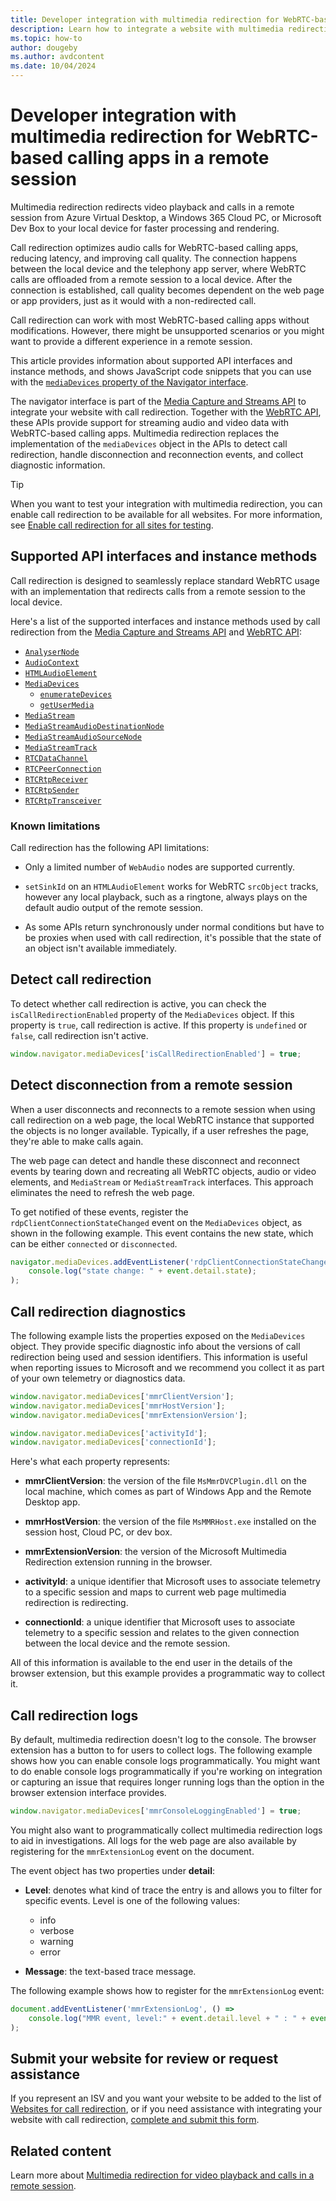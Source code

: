 ```yaml
---
title: Developer integration with multimedia redirection for WebRTC-based calling apps in a remote session
description: Learn how to integrate a website with multimedia redirection for WebRTC-based calling apps in a remote session from Azure Virtual Desktop, a Windows 365 Cloud PC, or Microsoft Dev Box.
ms.topic: how-to
author: dougeby
ms.author: avdcontent
ms.date: 10/04/2024
---
```


# Developer integration with multimedia redirection for WebRTC-based calling apps in a remote session

Multimedia redirection redirects video playback and calls in a remote session from Azure Virtual Desktop, a Windows 365 Cloud PC, or Microsoft Dev Box to your local device for faster processing and rendering.

Call redirection optimizes audio calls for WebRTC-based calling apps, reducing latency, and improving call quality. The connection happens between the local device and the telephony app server, where WebRTC calls are offloaded from a remote session to a local device. After the connection is established, call quality becomes dependent on the web page or app providers, just as it would with a non-redirected call.

Call redirection can work with most WebRTC-based calling apps without modifications. However, there might be unsupported scenarios or you might want to provide a different experience in a remote session. 

This article provides information about supported API interfaces and instance methods, and shows JavaScript code snippets that you can use with the [`mediaDevices` property of the Navigator interface](https://developer.mozilla.org/docs/Web/API/Navigator/mediaDevices).

The navigator interface is part of the [Media Capture and Streams API](https://developer.mozilla.org/docs/Web/API/Media_Capture_and_Streams_API) to integrate your website with call redirection. Together with the [WebRTC API](https://developer.mozilla.org/docs/Web/API/WebRTC_API), these APIs provide support for streaming audio and video data with WebRTC-based calling apps. Multimedia redirection replaces the implementation of the `mediaDevices` object in the APIs to detect call redirection, handle disconnection and reconnection events, and collect diagnostic information.

> [!TIP]
> When you want to test your integration with multimedia redirection, you can enable call redirection to be available for all websites. For more information, see [Enable call redirection for all sites for testing](multimedia-redirection-video-playback-calls.md#enable-call-redirection-for-all-sites-for-testing).

## Supported API interfaces and instance methods

Call redirection is designed to seamlessly replace standard WebRTC usage with an implementation that redirects calls from a remote session to the local device.

Here's a list of the supported interfaces and instance methods used by call redirection from the [Media Capture and Streams API](https://developer.mozilla.org/docs/Web/API/Media_Capture_and_Streams_API) and [WebRTC API](https://developer.mozilla.org/docs/Web/API/WebRTC_API):

- [`AnalyserNode`](https://developer.mozilla.org/docs/Web/API/AnalyserNode)
- [`AudioContext`](https://developer.mozilla.org/docs/Web/API/AudioContext)
- [`HTMLAudioElement`](https://developer.mozilla.org/docs/Web/API/HTMLAudioElement)
- [`MediaDevices`](https://developer.mozilla.org/docs/Web/API/MediaDevices)
    - [`enumerateDevices`](https://developer.mozilla.org/docs/Web/API/MediaDevices/enumerateDevices)
    - [`getUserMedia`](https://developer.mozilla.org/docs/Web/API/MediaDevices/getUserMedia)
- [`MediaStream`](https://developer.mozilla.org/docs/Web/API/MediaStream)
- [`MediaStreamAudioDestinationNode`](https://developer.mozilla.org/docs/Web/API/MediaStreamAudioDestinationNode)
- [`MediaStreamAudioSourceNode`](https://developer.mozilla.org/docs/Web/API/MediaStreamAudioSourceNode)
- [`MediaStreamTrack`](https://developer.mozilla.org/docs/Web/API/MediaStreamTrack)
- [`RTCDataChannel`](https://developer.mozilla.org/docs/Web/API/RTCDataChannel)
- [`RTCPeerConnection`](https://developer.mozilla.org/docs/Web/API/RTCPeerConnection)
- [`RTCRtpReceiver`](https://developer.mozilla.org/docs/Web/API/RTCRtpReceiver)
- [`RTCRtpSender`](https://developer.mozilla.org/docs/Web/API/RTCRtpSender)
- [`RTCRtpTransceiver`](https://developer.mozilla.org/docs/Web/API/RTCRtpTransceiver)

### Known limitations

Call redirection has the following API limitations:

- Only a limited number of `WebAudio` nodes are supported currently.

- `setSinkId` on an `HTMLAudioElement` works for WebRTC `srcObject` tracks, however any local playback, such as a ringtone, always plays on the default audio output of the remote session.

- As some APIs return synchronously under normal conditions but have to be proxies when used with call redirection, it's possible that the state of an object isn't available immediately.

## Detect call redirection

To detect whether call redirection is active, you can check the `isCallRedirectionEnabled` property of the `MediaDevices` object. If this property is `true`, call redirection is active. If this property is `undefined` or `false`, call redirection isn't active.

```javascript
window.navigator.mediaDevices['isCallRedirectionEnabled'] = true;
```

## Detect disconnection from a remote session

When a user disconnects and reconnects to a remote session when using call redirection on a web page, the local WebRTC instance that supported the objects is no longer available. Typically, if a user refreshes the page, they're able to make calls again.

The web page can detect and handle these disconnect and reconnect events by tearing down and recreating all WebRTC objects, audio or video elements, and `MediaStream` or `MediaStreamTrack` interfaces. This approach eliminates the need to refresh the web page.

To get notified of these events, register the `rdpClientConnectionStateChanged` event on the `MediaDevices` object, as shown in the following example. This event contains the new state, which can be either `connected` or `disconnected`.

```javascript
navigator.mediaDevices.addEventListener('rdpClientConnectionStateChanged', () => 
    console.log("state change: " + event.detail.state);
);
```

## Call redirection diagnostics

The following example lists the properties exposed on the `MediaDevices` object. They provide specific diagnostic info about the versions of call redirection being used and session identifiers. This information is useful when reporting issues to Microsoft and we recommend you collect it as part of your own telemetry or diagnostics data.

```javascript
window.navigator.mediaDevices['mmrClientVersion'];
window.navigator.mediaDevices['mmrHostVersion'];
window.navigator.mediaDevices['mmrExtensionVersion'];

window.navigator.mediaDevices['activityId'];
window.navigator.mediaDevices['connectionId'];
```

Here's what each property represents:

- **mmrClientVersion**: the version of the file `MsMmrDVCPlugin.dll` on the local machine, which comes as part of Windows App and the Remote Desktop app.

- **mmrHostVersion**: the version of the file `MsMMRHost.exe` installed on the session host, Cloud PC, or dev box.

- **mmrExtensionVersion**: the version of the Microsoft Multimedia Redirection extension running in the browser.

- **activityId**: a unique identifier that Microsoft uses to associate telemetry to a specific session and maps to current web page multimedia redirection is redirecting.

- **connectionId**: a unique identifier that Microsoft uses to associate telemetry to a specific session and relates to the given connection between the local device and the remote session.

All of this information is available to the end user in the details of the browser extension, but this example provides a programmatic way to collect it.

## Call redirection logs 

By default, multimedia redirection doesn't log to the console. The browser extension has a button to for users to collect logs. The following example shows how you can enable console logs programmatically. You might want to do enable console logs programmatically if you're working on integration or capturing an issue that requires longer running logs than the option in the browser extension interface provides.

```javascript
window.navigator.mediaDevices['mmrConsoleLoggingEnabled'] = true;
```

You might also want to programmatically collect multimedia redirection logs to aid in investigations. All logs for the web page are also available by registering for the `mmrExtensionLog` event on the document.

The event object has two properties under **detail**:

- **Level**: denotes what kind of trace the entry is and allows you to filter for specific events. Level is one of the following values: 
   - info
   - verbose
   - warning
   - error

- **Message**: the text-based trace message.

The following example shows how to register for the `mmrExtensionLog` event:

```javascript
document.addEventListener('mmrExtensionLog', () =>
    console.log("MMR event, level:" + event.detail.level + " : " + event.detail.message);
);
```

## Submit your website for review or request assistance

If you represent an ISV and you want your website to be added to the list of [Websites for call redirection](multimedia-redirection-video-playback-calls.md#websites-for-call-redirection), or if you need assistance with integrating your website with call redirection, [complete and submit this form](https://forms.microsoft.com/r/BtDs4pdYzB).

## Related content

Learn more about [Multimedia redirection for video playback and calls in a remote session](multimedia-redirection-video-playback-calls.md).
